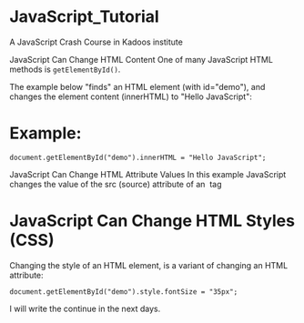 # JavaScript_Tutorial
A JavaScript Crash Course in Kadoos institute

JavaScript Can Change HTML Content
One of many JavaScript HTML methods is ```getElementById()```.

The example below "finds" an HTML element (with id="demo"), and changes the element content (innerHTML) to "Hello JavaScript":

# Example:
```document.getElementById("demo").innerHTML = "Hello JavaScript";```

JavaScript Can Change HTML Attribute Values
In this example JavaScript changes the value of the src (source) attribute of an <img> tag

# JavaScript Can Change HTML Styles (CSS)
Changing the style of an HTML element, is a variant of changing an HTML attribute:

```document.getElementById("demo").style.fontSize = "35px";```


I will write the continue in the next days.

